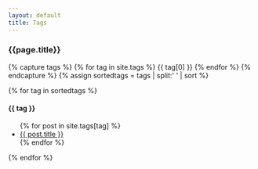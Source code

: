 ```yaml
---
layout: default
title: Tags
---
```

<div class="post">
<h3>{{page.title}}</h3>

{% capture tags %}
  {% for tag in site.tags %}
    {{ tag[0] }}
  {% endfor %}
{% endcapture %}
{% assign sortedtags = tags | split:' ' | sort %}

{% for tag in sortedtags %}
  <h4 id="{{ tag | escape }}">{{ tag }}</h4>
  <ul>
  {% for post in site.tags[tag] %}
    <li><a href="{{site.baseurl}}{{ post.url }}">{{ post.title }}</a></li>
  {% endfor %}
  </ul>
{% endfor %}
</div>
